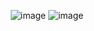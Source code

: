 <div align="center">

![image](https://user-images.githubusercontent.com/93416202/205003434-e78c916d-9a2f-4637-a924-450c85baa334.png)
![image](https://user-images.githubusercontent.com/93416202/205003571-d47df64c-0115-4918-a8fa-88b67cb7d2d6.png)

 </div>
